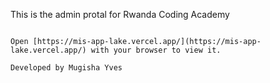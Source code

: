 This is the admin protal for Rwanda Coding Academy 
```

Open [https://mis-app-lake.vercel.app/](https://mis-app-lake.vercel.app/) with your browser to view it.

Developed by Mugisha Yves
